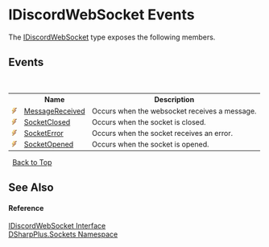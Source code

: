 # IDiscordWebSocket Events
 

The <a href="1363aa7c-63bf-b739-5ec4-008c9d9a3f75">IDiscordWebSocket</a> type exposes the following members.


## Events
&nbsp;<table><tr><th></th><th>Name</th><th>Description</th></tr><tr><td>![Public event](media/pubevent.gif "Public event")</td><td><a href="15ddcaae-5736-8b19-491c-bfe2884fc523">MessageReceived</a></td><td>
Occurs when the websocket receives a message.</td></tr><tr><td>![Public event](media/pubevent.gif "Public event")</td><td><a href="d6d0f0d7-0ccb-7b24-2685-883608c6a876">SocketClosed</a></td><td>
Occurs when the socket is closed.</td></tr><tr><td>![Public event](media/pubevent.gif "Public event")</td><td><a href="1a6fd02c-6228-990a-02ee-ecd170811788">SocketError</a></td><td>
Occurs when the socket receives an error.</td></tr><tr><td>![Public event](media/pubevent.gif "Public event")</td><td><a href="6e4125fa-612d-46eb-a905-f0d47cea39ec">SocketOpened</a></td><td>
Occurs when the socket is opened.</td></tr></table>&nbsp;
<a href="#idiscordwebsocket-events">Back to Top</a>

## See Also


#### Reference
<a href="1363aa7c-63bf-b739-5ec4-008c9d9a3f75">IDiscordWebSocket Interface</a><br /><a href="976c1b9e-33d2-8698-ae4f-4f396813919d">DSharpPlus.Sockets Namespace</a><br />